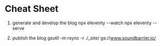 # Cheat Sheet

1. generate and develop the blog
   npx eleventy --watch
   npx eleventy --serve

2. publish the blog
   gsutil -m rsync -r ./_site/ gs://www.soundbarrier.io/
